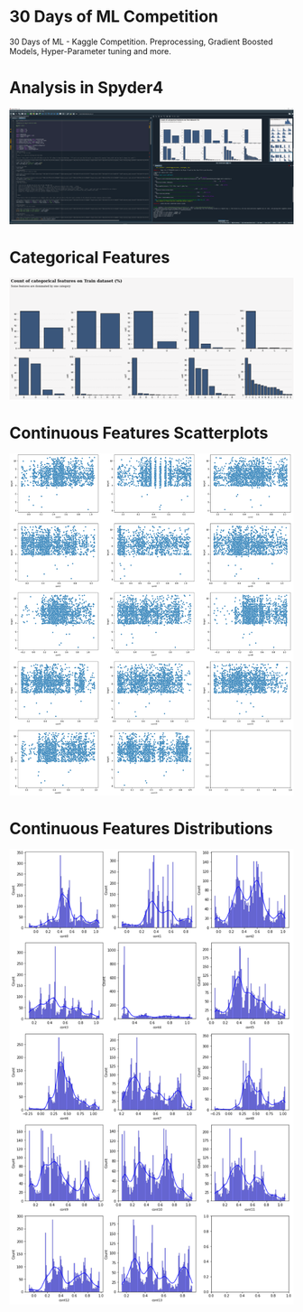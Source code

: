# 30 Days of ML Competition
30 Days of ML - Kaggle Competition. Preprocessing, Gradient Boosted Models, Hyper-Parameter tuning and more. 


# Analysis in Spyder4
![30-Days-ML](https://github.com/Monxun/30_days_ml/blob/master/Image1.PNG?raw=true)

# Categorical Features
![30-Days-ML](https://github.com/Monxun/30_days_ml/blob/master/Figure%202021-12-09%20164544.png?raw=true)

# Continuous Features Scatterplots
![30-Days-ML](https://github.com/Monxun/30_days_ml/blob/master/Features-Scatter-Plots.png?raw=true)

# Continuous Features Distributions
![30-Days-ML](https://github.com/Monxun/30_days_ml/blob/master/Feature-Distributions.png?raw=true)

